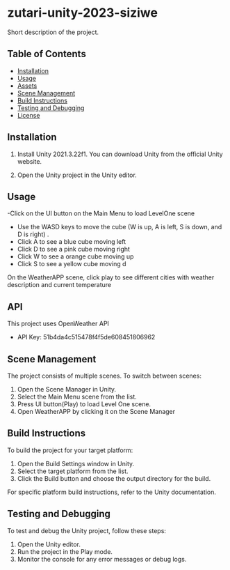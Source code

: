 # zutari-unity-2023-siziwe
 Short description of the project.

## Table of Contents

- [Installation](#installation)
- [Usage](#usage)
- [Assets](#assets)
- [Scene Management](#scene-management)
- [Build Instructions](#build-instructions)
- [Testing and Debugging](#testing-and-debugging)
- [License](#license)

## Installation

1. Install Unity 2021.3.22f1. You can download Unity from the official Unity website.

2. Open the Unity project in the Unity editor.

## Usage

-Click on the UI button on the Main Menu to load LevelOne scene
- Use the WASD keys to move the cube (W is up, A is left, S is down, and D is right) .
- Click A to see a blue cube moving left
- Click D to see a pink cube moving right
- Click W to see a orange cube moving up
- Click S to see a yellow cube moving d

 On the WeatherAPP scene, click play to see different cities with weather description and current temperature

## API

This project uses OpenWeather API
- API Key: 51b4da4c515478f4f5de608451806962

## Scene Management

The project consists of multiple scenes. To switch between scenes:
1. Open the Scene Manager in Unity.
2. Select the Main Menu scene from the list.
3. Press UI button(Play) to load Level One scene.
4. Open WeatherAPP by clicking it on the Scene Manager

## Build Instructions

To build the project for your target platform:
1. Open the Build Settings window in Unity.
2. Select the target platform from the list.
3. Click the Build button and choose the output directory for the build.

For specific platform build instructions, refer to the Unity documentation.

## Testing and Debugging

To test and debug the Unity project, follow these steps:
1. Open the Unity editor.
2. Run the project in the Play mode.
3. Monitor the console for any error messages or debug logs.


